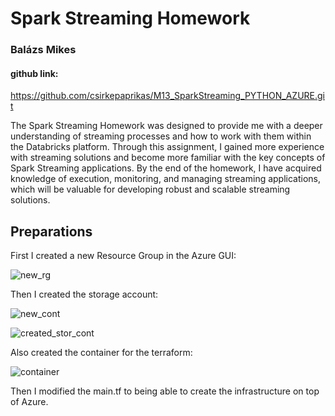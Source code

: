 # Spark Streaming Homework

### Balázs Mikes

#### github link:
https://github.com/csirkepaprikas/M13_SparkStreaming_PYTHON_AZURE.git

The Spark Streaming Homework was designed to provide me with a deeper understanding of streaming processes and how to work with them within the Databricks platform.
Through this assignment, I gained more experience with streaming solutions and become more familiar with the key concepts of Spark Streaming applications.
By the end of the homework, I have acquired knowledge of execution, monitoring, and managing streaming applications, which will be valuable for developing robust and scalable streaming solutions.

## Preparations

First I created a new Resource Group in the Azure GUI:

![new_rg](https://github.com/user-attachments/assets/7601ded3-94a8-4a13-b0fd-212e55474b67)

Then I created the storage account:

![new_cont](https://github.com/user-attachments/assets/64a286a5-1659-47bd-a103-779abf8c9fe7)

![created_stor_cont](https://github.com/user-attachments/assets/c9896417-7d48-4374-b81f-8cbfb338bdfd)

Also created the container for the terraform:

![container](https://github.com/user-attachments/assets/a95c3fcb-f4a5-499d-9456-c8006a4e43e7)


Then I modified the main.tf to being able to create the infrastructure on top of Azure.





